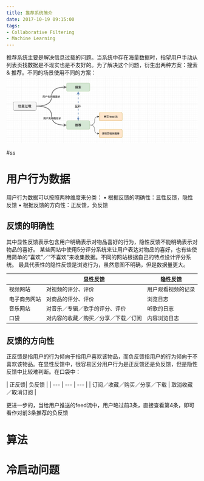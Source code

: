 ```yaml
---
title: 推荐系统简介
date: 2017-10-19 09:15:00
tags:
- Collaborative Filtering 
- Machine Learning
---
```


推荐系统主要是解决信息过载的问题。当系统中存在海量数据时，指望用户手动从列表页找数据是不现实也是不友好的。为了解决这个问题，衍生出两种方案：搜索 & 推荐。不同的场景使用不同的方案：
![](/assets/images/recommender.jpeg)



#ss

# 用户行为数据
用户行为数据可以按照两种维度来分类：
	•	根据反馈的明确性：显性反馈，隐性反馈
	•	根据反馈的方向性：正反馈，负反馈

## 反馈的明确性
其中显性反馈表示包含用户明确表示对物品喜好的行为，隐性反馈不能明确表示对物品的喜好。
某些网站中使用5分评分系统来让用户表达对物品的喜好，也有些使用简单的“喜欢”／“不喜欢”来收集数据。不同的网站根据自己的特点设计评分系统。
最具代表性的隐性反馈是浏览行为，虽然意图不明确，但是数据量更大。

|  | 显性反馈 | 隐性反馈 |
| --- | --- | --- |
| 视频网站 |对视频的评分、评价 | 用户观看视频的记录 |
| 电子商务网站 | 对商品的评分、评价 | 浏览日志 |
| 音乐网站 | 对音乐／专辑／歌手的评分、评价 | 听歌的日志 |
| 口袋| 对内容的收藏／购买／分享／下载／订阅 | 内容浏览日志 |

## 反馈的方向性
正反馈是指用户的行为倾向于指用户喜欢该物品，而负反馈指用户的行为倾向于不喜欢该物品。在显性反馈中，很容易区分用户行为是正反馈还是负反馈，但是隐性反馈中比较难判断。在口袋中：

| 正反馈| 负反馈 |
| --- | --- | --- |
| 订阅／收藏／购买／分享／下载 | 取消收藏／取消订阅 |

更进一步的，当给用户推送的feed流中，用户略过前3条，直接查看第4条，即可看作对前3条推荐的负反馈


# 算法

# 冷启动问题




